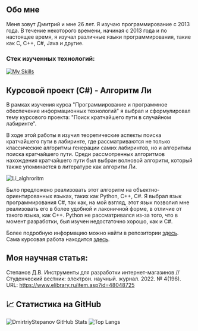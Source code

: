 ## Обо мне

Меня зовут Дмитрий и мне 26 лет. Я изучаю программирование с 2013 года. В течение некоторого времени, начиная с 2013 года и по настоящее время, я изучал различные языки программирования, такие как C, C++, C#, Java и другие.

###  Cтек изученных технологий:
[![My Skills](https://skillicons.dev/icons?i=js,html,css,react,netlify)](https://skillicons.dev)


## Курсовой проект (C#) - Алгоритм Ли
В рамках изучения курса "Программирование и программное обеспечение информационных технологий" я выбрал и сформулировал тему курсового проекта: "Поиск кратчайшего пути в случайном лабиринте".

В ходе этой работы я изучил теоретические аспекты поиска кратчайшего пути в лабиринте, где рассматриваются не только классические алгоритмы генерации самих лабиринтов, но и алгоритмы поиска кратчайшего пути.
Среди рассмотренных алгоритмов нахождения кратчайшего пути был выбран волновой алгоритм, который также упоминается в литературе как алгоритм Ли.

![Li_alghroritm](https://user-images.githubusercontent.com/61186198/213748225-3e8919a5-ee82-4ad2-a85b-a4e062f7c4d6.gif)

Было предложено реализовать этот алгоритм на объектно-ориентированных языках, таких как Python, C++, C#.
Я выбрал язык программирования C#, так как, на мой взгляд, этот язык позволил мне реализовать его в более удобной и лаконичной форме, в отличие от такого языка, как C++. Python не рассматривался из-за того, что в момент разработки, был изучен недостаточно хорошо, как и C#.

Более подробную информацию можно найти в репозитории [здесь]([https://github.com/GreyStone97/Algorithm_Li).
Сама курсовая работа находится [здесь](https://cloud.mail.ru/public/pY23/NKTNW6bje).

## Моя научная статья:
Степанов Д.В. Инструменты для разработки интернет-магазинов // Студенческий вестник: электрон. научный. журнал. 2022. № 4(196).
URL: https://www.elibrary.ru/item.asp?id=48048725

## 📈 Статистика на GitHub

![DmirtriyStepanov GitHub Stats](https://github-readme-stats.vercel.app/api?username=GreyStone97&count_private=true&hide=contribs&show_icons=true&theme=radical)
![Top Langs](https://github-readme-stats.vercel.app/api/top-langs/?username=GreyStone97&count_private=true&hide=tsql&langs_count=7&theme=radical&layout=compact)
